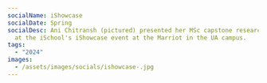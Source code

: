 ```yaml
---
socialName: iShowcase
socialDate: Spring
socialDesc: Ani Chitransh (pictured) presented her MSc capstone research project
  at the iSchool's iShowcase event at the Marriot in the UA campus.
tags:
  - "2024"
images:
  - /assets/images/socials/ishowcase-.jpg
---
```

